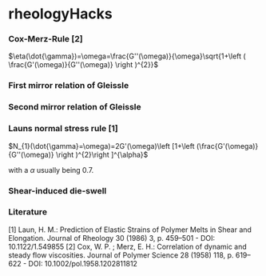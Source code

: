 # rheologyHacks

### Cox-Merz-Rule [2]
$\eta(\dot{\gamma})=\omega=\frac{G''(\omega)}{\omega}\sqrt{1+\left ( \frac{G'(\omega)}{G''(\omega)} \right )^{2}}$

### First mirror relation of Gleissle

### Second mirror relation of Gleissle

### Launs normal stress rule [1]
$N_{1}(\dot{\gamma}=\omega)=2G'(\omega)\left [1+\left (\frac{G'(\omega)}{G''(\omega)}  \right )^{2}\right ]^{\alpha}$

with a $\alpha$ usually being 0.7.

### Shear-induced die-swell

### Literature
[1] Laun, H. M.: Prediction of Elastic Strains of Polymer Melts in Shear and Elongation. Journal of Rheology 30 (1986) 3, p. 459–501 - DOI: 10.1122/1.549855
[2] Cox, W. P. ; Merz, E. H.: Correlation of dynamic and steady flow viscosities. Journal of Polymer Science 28 (1958) 118, p. 619–622 - DOI: 10.1002/pol.1958.1202811812


